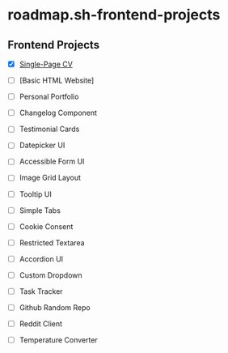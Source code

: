 # roadmap.sh-frontend-projects
## Frontend Projects
- [x] [Single-Page CV](https://pages.github.com/)
- [ ] [Basic HTML Website]
- [ ] Personal Portfolio
- [ ] Changelog Component
- [ ] Testimonial Cards
- [ ] Datepicker UI
- [ ] Accessible Form UI
- [ ] Image Grid Layout
- [ ] Tooltip UI
- [ ] Simple Tabs
- [ ] Cookie Consent
- [ ] Restricted Textarea
- [ ] Accordion UI
- [ ] Custom Dropdown
- [ ] Task Tracker
- [ ] Github Random Repo
- [ ] Reddit Client
- [ ] Temperature Converter



